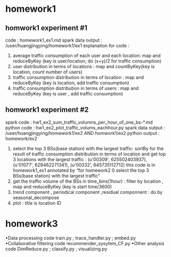 # homework1 
## homwork1 experiment #1
code : homework1_ex1.md
spark data output : /user/huangjingying/homework1/ex1
explanation for code : 
1)	average traffic consumption of each user and each location:
map and reduceByKey (key is user/location, do (x+y)/2 for traffic consumption)
2)	user distribution in terms of locations :
	map and countByKey(key is location, count number of users)
3)	traffic consumption distribution in terms of location :
	map and reduceByKey (key is location, add traffic consumption)
4)	traffic consumption distribution in terms of users : 
map and reduceByKey (key is user , add traffic consumption)

## homwork1 experiment #2
spark code : hw1_ex2_sum_traffic_volumns_per_hour_of_one_bs-*.md
python code : hw1_ex2_plot_traffic_volums_eachhour.py
spark data output : /user/huangjingying/homework1/ex2 AND homwork1/ex2
python output : homework/ex2
1)	select the top 3 BSs(base station) with the largest traffic: 
	sortBy for the result of traffic consumption distribution in terms of location and get top 3 locations with the largest traffic : (u'00309', 625502403937), (u'01077', 628462271341), (u'00332', 645735112712)
this code is in homework1_ex1 annotated by “for homework2 0 select the top 3 BSs(base station) with the largest traffic”
2)	get the traffic volume of the BSs in time_bins(1hour) : 
	filter by location , map and reduceByKey (key is start time/3600)
3)	trend component , periodical component ,residual componnent :
do by seasonal_decompose
4)	plot : title is location ID



# homework3
•Data processing code
train.py ; trace_handler.py ; embed.py
•Collaborative filtering code
recommender_sysytem_CF.py
•Other analysis code
DimReduce.py ; classify.py ; visualizing.py

